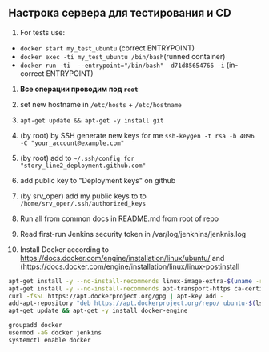 ## Настрока сервера для тестирования и CD

1. For tests use:
- `docker start my_test_ubuntu` (correct ENTRYPOINT)
- `docker exec -ti my_test_ubuntu /bin/bash`(runned container)
- `docker run -ti  --entrypoint="/bin/bash"  d71d85654766 -i` (in-correct ENTRYPOINT)


1. __Все операции проводим под `root`__

1. set new hostname in `/etc/hosts` + `/etc/hostname`
1. `apt-get update && apt-get -y install git`
1. (by root) by SSH generate new keys for me  `ssh-keygen -t rsa -b 4096 -C "your_account@example.com"`
1. (by root) add to `~/.ssh/config for "story_line2_deployment.github.com"`
1. add public key to "Deployment keys" on github
1. (by srv_oper) add my public keys to to `/home/srv_oper/.ssh/authorized_keys`
1. Run all from common docs in README.md from root of repo
1. Read first-run Jenkins security token in /var/log/jenknins/jenknis.log
1. Install Docker according to https://docs.docker.com/engine/installation/linux/ubuntu/ and (https://docs.docker.com/engine/installation/linux/linux-postinstall

```sh
apt-get install -y --no-install-recommends linux-image-extra-$(uname -r) linux-image-extra-virtual lsb-release
apt-get install -y --no-install-recommends apt-transport-https ca-certificates curl software-properties-common
curl -fsSL https://apt.dockerproject.org/gpg | apt-key add -
add-apt-repository "deb https://apt.dockerproject.org/repo/ ubuntu-$(lsb_release -cs) main"
apt-get update && apt-get -y install docker-engine

groupadd docker
usermod -aG docker jenkins
systemctl enable docker

```
